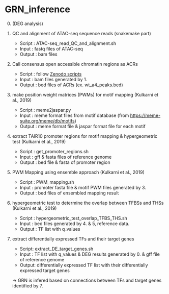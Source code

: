 # GRN_inference

0. (DEG analysis)

1. QC and alignment of ATAC-seq sequence reads (snakemake part) 

    * Script    : ATAC-seq_read_QC_and_alignment.sh
    * Input     : fastq files of ATAC-seq
    * Output    : bam files
 
2. Call consensus open accessible chromatin regions as ACRs

    * Script    : follow [Zenodo scripts](https://zenodo.org/records/10972575)
    * Input     : bam files generated by 1.
    * Output    : bed files of ACRs (ex. wt_a4_peaks.bed)

3. make position weight matrices (PWMs) for motif mapping (Kulkarni et al., 2019)

    * Script    : meme2jaspar.py
    * Input     : meme format files from motif database (from https://meme-suite.org/meme/db/motifs)
    * Output    : meme format file & jaspar format file for each motif

4. extract TAIR10 promoter regions for motif mapping & hypergeometric test (Kulkarni et al., 2019)

    * Script    : get_promoter_regions.sh
    * Input     : gff & fasta files of reference genome
    * Output    : bed file & fasta of promoter region

5. PWM Mapping using ensemble approach (Kulkarni et al., 2019)

    * Script    : PWM_mapping.sh
    * Input     : promoter fasta file & motif PWM files generated by 3.
    * Output    : bed files of ensembled mapping result

6. hypergeometric test to determine the overlap between TFBSs and THSs (Kulkarni et al., 2019)

    * Script    : hypergeometric_test_overlap_TFBS_THS.sh
    * Input     : bed files generated by 4. & 5, reference data.
    * Output    : TF list with q_values

7. extract differentially expressed TFs and their target genes
    
    * Script: extract_DE_target_genes.sh
    * Input : TF list with q_values & DEG results generated by 0. & gff file of reference genome
    * Output: differentially expressed TF list with their differentially expressed target genes 

    -> GRN is infered based on connections between TFs and target genes identified by 7. 
    
